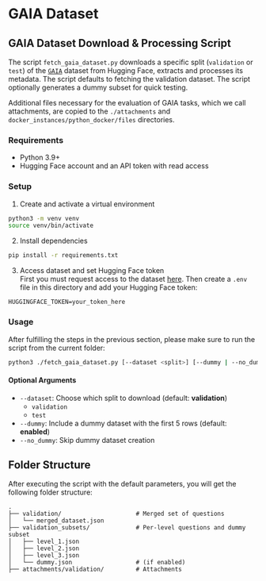 # GAIA Dataset

## GAIA Dataset Download & Processing Script

The script `fetch_gaia_dataset.py` downloads a specific split (`validation` or `test`) of the [`GAIA`](https://huggingface.co/datasets/gaia-benchmark/GAIA) dataset from Hugging Face, extracts and processes its metadata.
The script defaults to fetching the validation dataset.
The script optionally generates a dummy subset for quick testing.

Additional files necessary for the evaluation of GAIA tasks, which we call attachments, are copied to the `./attachments` and `docker_instances/python_docker/files` directories.

### Requirements

- Python 3.9+
- Hugging Face account and an API token with read access
  
### Setup

1. Create and activate a virtual environment

```bash
python3 -m venv venv
source venv/bin/activate
```

2. Install dependencies

```bash
pip install -r requirements.txt
```

3. Access dataset and set Hugging Face token<br>
First you must request access to the dataset [here](https://huggingface.co/datasets/gaia-benchmark/GAIA).
Then create a `.env` file in this directory and add your Hugging Face token:

```
HUGGINGFACE_TOKEN=your_token_here
```

### Usage

After fulfilling the steps in the previous section, please make sure to run the script from the current folder:

```bash
python3 ./fetch_gaia_dataset.py [--dataset <split>] [--dummy | --no_dummy]
```

#### Optional Arguments

- `--dataset`: Choose which split to download (default: **validation**)
  - `validation`
  - `test`
- `--dummy`: Include a dummy dataset with the first 5 rows (default: **enabled**)
- `--no_dummy`: Skip dummy dataset creation

## Folder Structure

After executing the script with the default parameters, you will get the following folder structure:

```
.
├── validation/                     # Merged set of questions
│   └── merged_dataset.json
├── validation_subsets/             # Per-level questions and dummy subset
│   ├── level_1.json
│   ├── level_2.json
│   ├── level_3.json
│   └── dummy.json                  # (if enabled)
├── attachments/validation/         # Attachments
```
